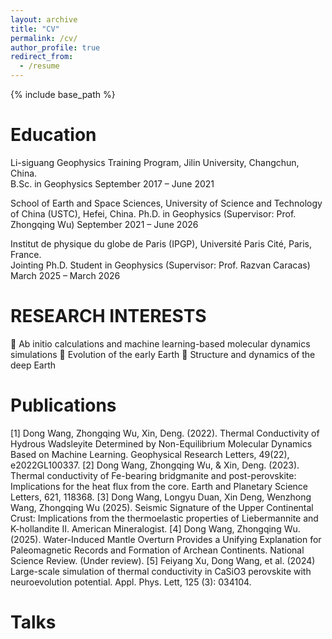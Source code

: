 ```yaml
---
layout: archive
title: "CV"
permalink: /cv/
author_profile: true
redirect_from:
  - /resume
---
```


{% include base_path %}

Education
======
Li-siguang Geophysics Training Program, Jilin University, Changchun, China.                     
B.Sc. in Geophysics														                                                           September 2017 – June 2021

School of Earth and Space Sciences, University of Science and Technology of China (USTC), Hefei, China. 
Ph.D. in Geophysics (Supervisor: Prof. Zhongqing Wu)     						                                     September 2021 – June 2026

Institut de physique du globe de Paris (IPGP), Université Paris Cité, Paris, France.               	
Jointing Ph.D. Student in Geophysics (Supervisor: Prof. Razvan Caracas)                                  March 2025 – March 2026
  
  
RESEARCH INTERESTS 
======
	Ab initio calculations and machine learning-based molecular dynamics simulations
	Evolution of the early Earth
	Structure and dynamics of the deep Earth

Publications
======
[1]	Dong Wang, Zhongqing Wu, Xin, Deng. (2022). Thermal Conductivity of Hydrous Wadsleyite Determined by Non-Equilibrium Molecular Dynamics Based on Machine Learning. Geophysical Research Letters, 49(22), e2022GL100337. 
[2]	Dong Wang, Zhongqing Wu, & Xin, Deng. (2023). Thermal conductivity of Fe-bearing bridgmanite and post-perovskite: Implications for the heat flux from the core. Earth and Planetary Science Letters, 621, 118368. 
[3]	Dong Wang, Longyu Duan, Xin Deng, Wenzhong Wang, Zhongqing Wu (2025). Seismic Signature of the Upper Continental Crust: Implications from the thermoelastic properties of Liebermannite and K-hollandite II. American Mineralogist.
[4]	Dong Wang, Zhongqing Wu. (2025). Water-Induced Mantle Overturn Provides a Unifying Explanation for Paleomagnetic Records and Formation of Archean Continents. National Science Review. (Under review).
[5]	Feiyang Xu, Dong Wang, et al. (2024) Large-scale simulation of thermal conductivity in CaSiO3 perovskite with neuroevolution potential. Appl. Phys. Lett, 125 (3): 034104.

Talks
======

  
